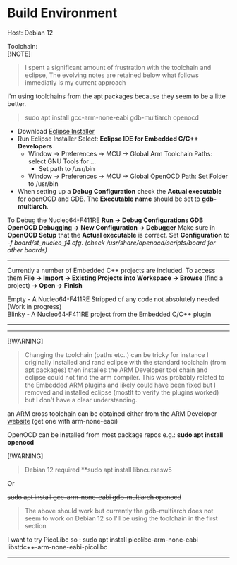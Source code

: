 # Build Environment

Host: Debian 12

Toolchain:  
[!NOTE]
> I spent a significant amount of frustration with the toolchain and eclipse, The evolving notes are retained below what follows immediatly is my current approach

I'm using toolchains from the apt packages because they seem to be a litte better.

> sudo apt install gcc-arm-none-eabi gdb-multiarch openocd  

* Download [Eclipse Installer](https://www.eclipse.org/downloads)
* Run Eclipse Installer Select: **Eclipse IDE for Embedded C/C++ Developers**
  * Window -> Preferences -> MCU -> Global Arm Toolchain Paths: select GNU Tools for ...
    * Set path to /usr/bin
  * Window -> Preferences -> MCU -> Global OpenOCD Path: Set Folder to /usr/bin
* When setting up a **Debug Configuration** check the **Actual executable** for openOCD and GDB. The **Executable name** should be set to **gdb-multiarch**.

To Debug the Nucleo64-F411RE **Run -> Debug Configurations <Right Click> GDB OpenOCD Debugging -> New Configuration -> Debugger**
Make sure in **OpenOCD Setup** that the **Actual executable** is correct. Set **Configuration** to *-f board/st_nucleo_f4.cfg*. *(check /usr/share/openocd/scripts/board for other boards)*

---

Currently a number of Embedded C++ projects are included.  To access them **File -> Import -> Existing Projects into Workspace -> Browse** (find a project) **-> Open -> Finish**

Empty - A Nucleo64-F411RE Stripped of any code not absolutely needed (Work in progress)  
Blinky - A Nucleo64-F411RE project from the Embedded C/C++ plugin  

---

---
[!WARNING]
> Changing the toolchain (paths etc..) can be tricky for instance I originally installed and rand eclipse with the standard toolchain (from apt packages) then installes the ARM Developer tool chain and eclipse could not find the arm compiler. This was probably related to the Embedded ARM plugins and likely could have been fixed but I removed and installed eclipse (mostlt to verify the plugins worked) but I don't have a clear understanding.

an ARM cross toolchain can be obtained either from the ARM Developer [website](https://developer.arm.com/downloads/-/arm-gnu-toolchain-downloads)  (get one with arm-none-eabi)

OpenOCD can be installed from most package repos e.g.: **sudo apt install openocd**

[!WARNING]
> Debian 12 required **sudo apt install libncursesw5

Or

~~sudo apt install gcc-arm-none-eabi gdb-multiarch openocd~~  
> The above should work but currently the gdb-multiarch does not seem to work on Debian 12 so I'll be using the toolchain in the first section

I want to try PicoLibc so : sudo apt install picolibc-arm-none-eabi libstdc++-arm-none-eabi-picolibc

---

